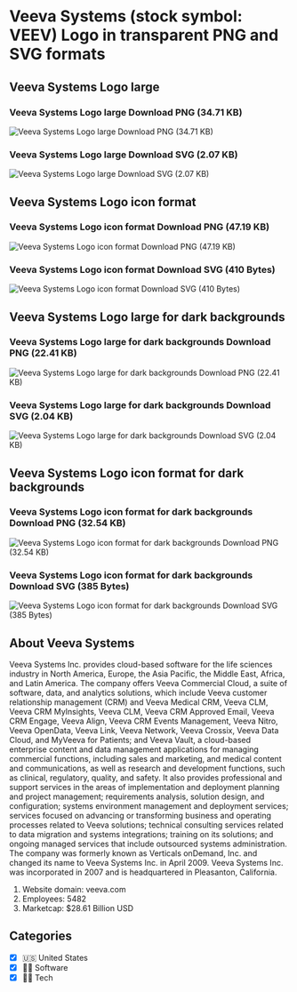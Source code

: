 # Veeva Systems (stock symbol: VEEV) Logo in transparent PNG and SVG formats

## Veeva Systems Logo large

### Veeva Systems Logo large Download PNG (34.71 KB)

![Veeva Systems Logo large Download PNG (34.71 KB)](/img/orig/VEEV_BIG-4af8d5b5.png)

### Veeva Systems Logo large Download SVG (2.07 KB)

![Veeva Systems Logo large Download SVG (2.07 KB)](/img/orig/VEEV_BIG-d6a9e308.svg)

## Veeva Systems Logo icon format

### Veeva Systems Logo icon format Download PNG (47.19 KB)

![Veeva Systems Logo icon format Download PNG (47.19 KB)](/img/orig/VEEV-43a0b915.png)

### Veeva Systems Logo icon format Download SVG (410 Bytes)

![Veeva Systems Logo icon format Download SVG (410 Bytes)](/img/orig/VEEV-03ef374b.svg)

## Veeva Systems Logo large for dark backgrounds

### Veeva Systems Logo large for dark backgrounds Download PNG (22.41 KB)

![Veeva Systems Logo large for dark backgrounds Download PNG (22.41 KB)](/img/orig/VEEV_BIG.D-42b9807d.png)

### Veeva Systems Logo large for dark backgrounds Download SVG (2.04 KB)

![Veeva Systems Logo large for dark backgrounds Download SVG (2.04 KB)](/img/orig/VEEV_BIG.D-374ddcd8.svg)

## Veeva Systems Logo icon format for dark backgrounds

### Veeva Systems Logo icon format for dark backgrounds Download PNG (32.54 KB)

![Veeva Systems Logo icon format for dark backgrounds Download PNG (32.54 KB)](/img/orig/VEEV.D-4352023c.png)

### Veeva Systems Logo icon format for dark backgrounds Download SVG (385 Bytes)

![Veeva Systems Logo icon format for dark backgrounds Download SVG (385 Bytes)](/img/orig/VEEV.D-5d766dfb.svg)

## About Veeva Systems

Veeva Systems Inc. provides cloud-based software for the life sciences industry in North America, Europe, the Asia Pacific, the Middle East, Africa, and Latin America. The company offers Veeva Commercial Cloud, a suite of software, data, and analytics solutions, which include Veeva customer relationship management (CRM) and Veeva Medical CRM, Veeva CLM, Veeva CRM MyInsights, Veeva CLM, Veeva CRM Approved Email, Veeva CRM Engage, Veeva Align, Veeva CRM Events Management, Veeva Nitro, Veeva OpenData, Veeva Link, Veeva Network, Veeva Crossix, Veeva Data Cloud, and MyVeeva for Patients; and Veeva Vault, a cloud-based enterprise content and data management applications for managing commercial functions, including sales and marketing, and medical content and communications, as well as research and development functions, such as clinical, regulatory, quality, and safety. It also provides professional and support services in the areas of implementation and deployment planning and project management; requirements analysis, solution design, and configuration; systems environment management and deployment services; services focused on advancing or transforming business and operating processes related to Veeva solutions; technical consulting services related to data migration and systems integrations; training on its solutions; and ongoing managed services that include outsourced systems administration. The company was formerly known as Verticals onDemand, Inc. and changed its name to Veeva Systems Inc. in April 2009. Veeva Systems Inc. was incorporated in 2007 and is headquartered in Pleasanton, California.

1. Website domain: veeva.com
2. Employees: 5482
3. Marketcap: $28.61 Billion USD


## Categories
- [x] 🇺🇸 United States
- [x] 👨‍💻 Software
- [x] 👩‍💻 Tech

